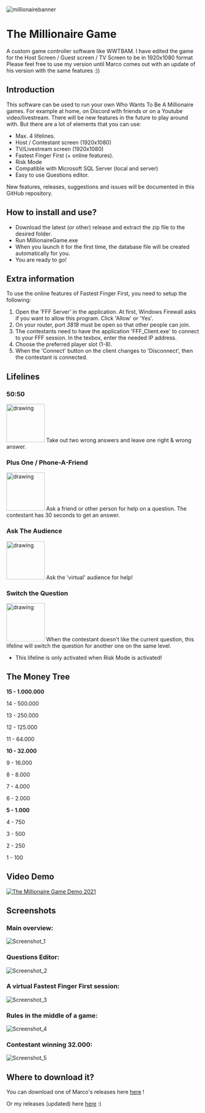 ![millionairebanner](https://user-images.githubusercontent.com/43847273/134223706-0bd26069-d8a0-475b-a918-f151a401b819.png)

# The Millionaire Game
A custom game controller software like WWTBAM.
I have edited the game for the Host Screen / Guest screen / TV Screen to be in 1920x1080 format
Please feel free to use my version until Marco comes out with an update of his version with the same features :))

## Introduction
This software can be used to run your own Who Wants To Be A Millionaire games. For example at home, on Discord with friends or on a Youtube video/livestream.
There will be new features in the future to play around with. But there are a lot of elements that you can use:
- Max. 4 lifelines.
- Host / Contestant screen (1920x1080)
- TV/Livestream screen (1920x1080)
- Fastest Finger First (+ online features).
- Risk Mode
- Compatible with Microsoft SQL Server (local and server)
- Easy to use Questions editor.

New features, releases, suggestions and issues will be documented in this GitHub repository.

## How to install and use?
- Download the latest (or other) release and extract the zip file to the desired folder.
- Run MillionaireGame.exe
- When you launch it for the first time, the database file will be created automatically for you.
- You are ready to go!

## Extra information
To use the online features of Fastest Finger First, you need to setup the following:
1. Open the 'FFF Server' in the application. At first, Windows Firewall asks if you want to allow this program. Click 'Allow' or 'Yes'.
2. On your router, port *3818* must be open so that other people can join.
3. The contestants need to have the application 'FFF_Client.exe' to connect to your FFF session. In the texbox, enter the needed IP address.
4. Choose the preferred player slot (1-8).
5. When the 'Connect' button on the client changes to 'Disconnect', then the contestant is connected.

## Lifelines

### 50:50
<img src="https://user-images.githubusercontent.com/43847273/134224389-8e6c555d-d539-421f-b2fe-2af17bab13c5.png" alt="drawing" width="100"/>
Take out two wrong answers and leave one right & wrong answer.

### Plus One / Phone-A-Friend
<img src="https://user-images.githubusercontent.com/43847273/134224961-a43b1462-3f2b-4575-ac0d-6583f62b37bb.png" alt="drawing" width="100"/>
Ask a friend or other person for help on a question. The contestant has 30 seconds to get an answer.

### Ask The Audience
<img src="https://user-images.githubusercontent.com/43847273/134224974-d00f79a1-d538-47be-87fe-27ef6cc720e6.png" alt="drawing" width="100"/>
Ask the 'virtual' audience for help!

### Switch the Question
<img src="https://user-images.githubusercontent.com/43847273/134225023-037b27e8-6346-4354-aab7-8e49b6aec46c.png" alt="drawing" width="100"/>
When the contestant doesn't like the current question, this lifeline will switch the question for another one on the same level.

- This lifeline is only activated when Risk Mode is activated!

## The Money Tree

**15 - 1.000.000**

14 - 500.000

13 - 250.000

12 - 125.000

11 - 64.000

**10 - 32.000**

9 - 16.000

8 - 8.000

7 - 4.000

6 - 2.000

**5 - 1.000**

4 - 750

3 - 500

2 - 250

1 - 100

## Video Demo

[![The Millionaire Game Demo 2021](https://img.youtube.com/vi/hXtrJ1ECPtc/0.jpg)](https://youtu.be/hXtrJ1ECPtc)

## Screenshots
### Main overview:
![Screenshot_1](https://user-images.githubusercontent.com/43847273/134223822-951c5603-050c-4ac0-b000-b3dbf171fa77.png)
### Questions Editor:
![Screenshot_2](https://user-images.githubusercontent.com/43847273/134223880-4fc9cb37-6084-4744-a260-1d227abfecdf.png)
### A virtual Fastest Finger First session:
![Screenshot_3](https://user-images.githubusercontent.com/43847273/134223890-5ec9aff8-88d1-4bbb-afa4-15bbcdd32c25.png)
### Rules in the middle of a game:
![Screenshot_4](https://user-images.githubusercontent.com/43847273/134223902-15be2d30-4a35-4ec6-932a-36aa8f8b51fe.png)
### Contestant winning 32.000:
![Screenshot_5](https://user-images.githubusercontent.com/43847273/134223910-30d1e2ab-83e9-456f-98f1-a01d477be1b2.png)

## Where to download it?
You can download one of Marco's releases here 
[here](https://github.com/Maerciez/TheMillionaireGame/releases)
!

Or my releases (updated) here
[here](https://github.com/mathieufitzgerald/TheMillionaireGame/releases)
 :)
